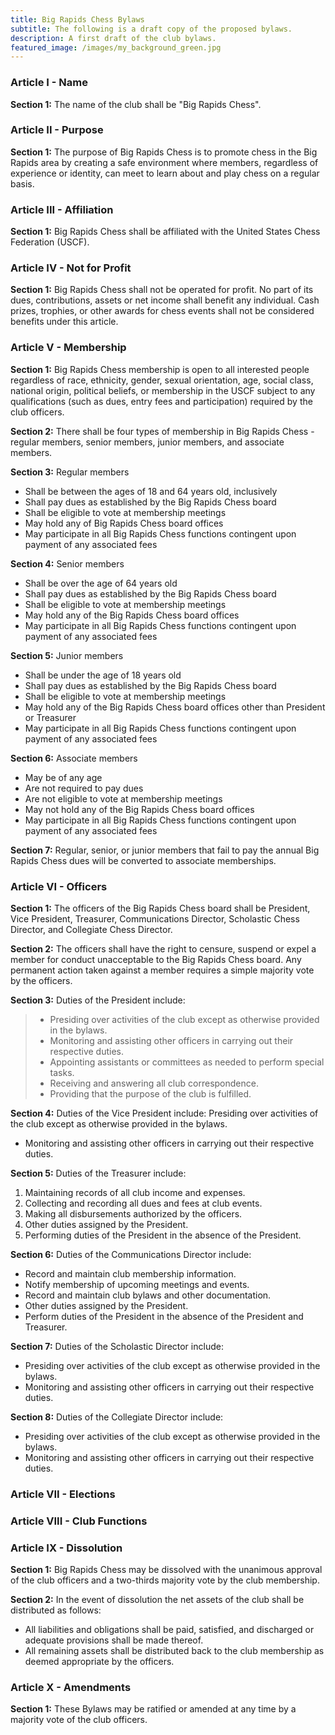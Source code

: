 ```yaml
---
title: Big Rapids Chess Bylaws
subtitle: The following is a draft copy of the proposed bylaws.
description: A first draft of the club bylaws.
featured_image: /images/my_background_green.jpg
---
```


### Article I - Name

**Section 1:** The name of the club shall be "Big Rapids Chess".

### Article II - Purpose

**Section 1:** The purpose of Big Rapids Chess is to promote chess in the Big Rapids area by creating a safe environment where members, regardless of experience or identity, can meet to learn about and play chess on a regular basis.

### Article III - Affiliation

**Section 1:** Big Rapids Chess shall be affiliated with the United States Chess Federation (USCF).

### Article IV - Not for Profit

**Section 1:** Big Rapids Chess shall not be operated for profit. No part of its dues, contributions, assets or net income shall benefit any individual. Cash prizes, trophies, or other awards for chess events shall not be considered benefits under this article.

### Article V - Membership

**Section 1:** Big Rapids Chess membership is open to all interested people regardless of race, ethnicity, gender, sexual orientation, age, social class, national origin, political beliefs, or membership in the USCF subject to any qualifications (such as dues, entry fees and participation) required by the club officers.

**Section 2:** There shall be four types of membership in Big Rapids Chess - regular members, senior members, junior members, and associate members.

**Section 3:** Regular members 
* Shall be between the ages of 18 and 64 years old, inclusively 
* Shall pay dues as established by the Big Rapids Chess board
* Shall be eligible to vote at membership meetings
* May hold any of Big Rapids Chess board offices
* May participate in all Big Rapids Chess functions contingent upon payment of any associated fees

**Section 4:** Senior members
* Shall be over the age of 64 years old
* Shall pay dues as established by the Big Rapids Chess board
* Shall be eligible to vote at membership meetings
* May hold any of the Big Rapids Chess board offices
* May participate in all Big Rapids Chess functions contingent upon payment of any associated fees

**Section 5:** Junior members
* Shall be under the age of 18 years old 
* Shall pay dues as established by the Big Rapids Chess board
* Shall be eligible to vote at membership meetings
* May hold any of the Big Rapids Chess board offices other than President or Treasurer
* May participate in all Big Rapids Chess functions contingent upon payment of any associated fees

**Section 6:** Associate members
* May be of any age 
* Are not required to pay dues 
* Are not eligible to vote at membership meetings
* May not hold any of the Big Rapids Chess board offices
* May participate in all Big Rapids Chess functions contingent upon payment of any associated fees

**Section 7:** Regular, senior, or junior members that fail to pay the annual Big Rapids Chess dues will be converted to associate memberships.

### Article VI - Officers

**Section 1:** The officers of the Big Rapids Chess board shall be President, Vice President, Treasurer, Communications Director, Scholastic Chess Director, and Collegiate Chess Director.

**Section 2:** The officers shall have the right to censure, suspend or expel a member for conduct unacceptable to the Big Rapids Chess board. Any permanent action taken against a member requires a simple majority vote by the officers.

**Section 3:** Duties of the President include:
> * Presiding over activities of the club except as otherwise provided in the bylaws.
> * Monitoring and assisting other officers in carrying out their respective duties.
> * Appointing assistants or committees as needed to perform special tasks.
> * Receiving and answering all club correspondence.
> * Providing that the purpose of the club is fulfilled.

**Section 4:** Duties of the Vice President include:
Presiding over activities of the club except as otherwise provided in the bylaws.
* Monitoring and assisting other officers in carrying out their respective duties.

**Section 5:** Duties of the Treasurer include:
1. Maintaining records of all club income and expenses.
2. Collecting and recording all dues and fees at club events.
3. Making all disbursements authorized by the officers.
4. Other duties assigned by the President.
5. Performing duties of the President in the absence of the President.

**Section 6:** Duties of the Communications Director include:
* Record and maintain club membership information.
* Notify membership of upcoming meetings and events.
* Record and maintain club bylaws and other documentation.
* Other duties assigned by the President.
* Perform duties of the President in the absence of the President and Treasurer.

**Section 7:** Duties of the Scholastic Director include:
* Presiding over activities of the club except as otherwise provided in the bylaws.
* Monitoring and assisting other officers in carrying out their respective duties.

**Section 8:** Duties of the Collegiate Director include:
* Presiding over activities of the club except as otherwise provided in the bylaws.
* Monitoring and assisting other officers in carrying out their respective duties.

### Article VII - Elections

### Article VIII - Club Functions

### Article IX - Dissolution

**Section 1:** Big Rapids Chess may be dissolved with the unanimous approval of the club officers and a two-thirds majority vote by the club membership.

**Section 2:** In the event of dissolution the net assets of the club shall be distributed as follows:
* All liabilities and obligations shall be paid, satisfied, and discharged or adequate provisions shall be made thereof.
* All remaining assets shall be distributed back to the club membership as deemed appropriate by the officers.

### Article X - Amendments

**Section 1:** These Bylaws may be ratified or amended at any time by a majority vote of the club officers.
